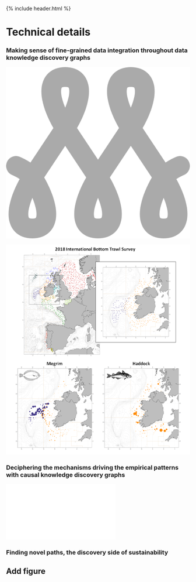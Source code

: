 {% include header.html %}

# Technical details

### Making sense of fine-grained data integration throughout data knowledge discovery graphs


![My animated logo](logo.svg)

![Data](Figure1_data.png)

### Deciphering the mechanisms driving the empirical patterns with causal knowledge discovery graphs

![Screenshot](plots/Figure2_causal.pdf)

### Finding novel paths, the discovery side of sustainability

## Add figure 

